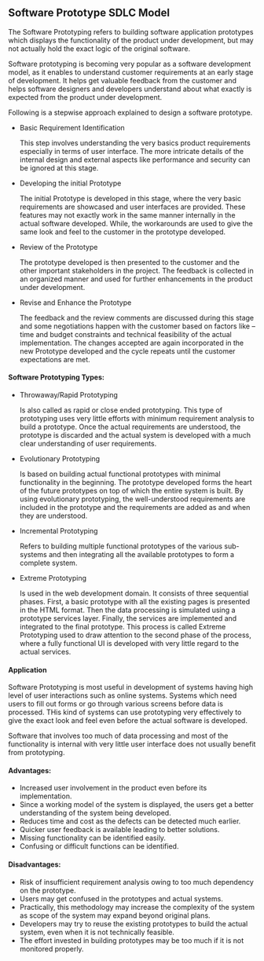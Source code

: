 ## Software Prototype SDLC Model
The Software Prototyping refers to building software application prototypes which displays the functionality of the product under development, but may not actually hold the exact logic of the original software.

Software prototyping is becoming very popular as a software development model, as it enables to understand customer requirements at an early stage of development. It helps get valuable feedback from the customer and helps software designers and developers understand about what exactly is expected from the product under development.

Following is a stepwise approach explained to design a software prototype.
* Basic Requirement Identification

    This step involves understanding the very basics product requirements especially in terms of user interface. The more intricate details of the internal design and external aspects like performance and security can be ignored at this stage.

* Developing the initial Prototype

    The initial Prototype is developed in this stage, where the very basic requirements are showcased and user interfaces are provided. These features may not exactly work in the same manner internally in the actual software developed. While, the workarounds are used to give the same look and feel to the customer in the prototype developed.

* Review of the Prototype

    The prototype developed is then presented to the customer and the other important stakeholders in the project. The feedback is collected in an organized manner and used for further enhancements in the product under development.

* Revise and Enhance the Prototype

    The feedback and the review comments are discussed during this stage and some negotiations happen with the customer based on factors like – time and budget constraints and technical feasibility of the actual implementation. The changes accepted are again incorporated in the new Prototype developed and the cycle repeats until the customer expectations are met.

#### Software Prototyping Types:
* Throwaway/Rapid Prototyping

    Is also called as rapid or close ended prototyping. This type of prototyping uses very little efforts with minimum requirement analysis to build a prototype. Once the actual requirements are understood, the prototype is discarded and the actual system is developed with a much clear understanding of user requirements.

* Evolutionary Prototyping

    Is based on building actual functional prototypes with minimal functionality in the beginning. The prototype developed forms the heart of the future prototypes on top of which the entire system is built. By using evolutionary prototyping, the well-understood requirements are included in the prototype and the requirements are added as and when they are understood.

* Incremental Prototyping

    Refers to building multiple functional prototypes of the various sub-systems and then integrating all the available prototypes to form a complete system.

* Extreme Prototyping

    Is used in the web development domain. It consists of three sequential phases. First, a basic prototype with all the existing pages is presented in the HTML format. Then the data processing is simulated using a prototype services layer. Finally, the services are implemented and integrated to the final prototype. This process is called Extreme Prototyping used to draw attention to the second phase of the process, where a fully functional UI is developed with very little regard to the actual services.

#### Application
Software Prototyping is most useful in development of systems having high level of user interactions such as online systems. Systems which need users to fill out forms or go through various screens before data is processed. THis kind of systems can use prototyping very effectively to give the exact look and feel even before the actual software is developed.

Software that involves too much of data processing and most of the functionality is internal with very little user interface does not usually benefit from prototyping.

#### Advantages:
* Increased user involvement in the product even before its implementation.
* Since a working model of the system is displayed, the users get a better understanding of the system being developed.
* Reduces time and cost as the defects can be detected much earlier.
* Quicker user feedback is available leading to better solutions.
* Missing functionality can be identified easily.
* Confusing or difficult functions can be identified.

#### Disadvantages:
* Risk of insufficient requirement analysis owing to too much dependency on the prototype.
* Users may get confused in the prototypes and actual systems.
* Practically, this methodology may increase the complexity of the system as scope of the system may expand beyond original plans.
* Developers may try to reuse the existing prototypes to build the actual system, even when it is not technically feasible.
* The effort invested in building prototypes may be too much if it is not monitored properly.
